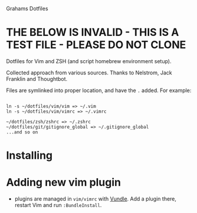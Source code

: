 Grahams Dotfiles

# THE BELOW IS INVALID - THIS IS A TEST FILE - PLEASE DO NOT CLONE

Dotfiles for Vim and ZSH (and script homebrew environment setup).

Collected approach from various sources. Thanks to Nelstrom, Jack Franklin and Thoughtbot.

Files are symlinked into proper location, and have the `.` added. For example:

```

ln -s ~/dotfiles/vim/vim => ~/.vim
ln -s ~/dotfiles/vim/vimrc => ~/.vimrc

~/dotfiles/zsh/zshrc => ~/.zshrc
~/dotfiles/git/gitignore_global => ~/.gitignore_global
...and so on

```
# Installing
<!---
- Swap shell to ZSH (System Prefs -> Users -> Right Click on 'Advanced Settings' -> select ZSH from dropdown).
- Clone repo (recommend `~/dotfiles`). If you don't use `~/dotfiles`, you'll have to update a couple of the scripts to point them to the right place.
- `cd ~/dotfiles`

- Install Node from [NodeJS.org](http://nodejs.org/). (The brew install causes problems with its different paths for node module installs, and it's easier to suck it up and install this way).
- `make`
- That will set up everything, but you'll need to install the Vim plugins. Load up vim (you'll get some errors the first time, ignore them) and run `:BundleInstall`. Once that's done, restart Vim and you're all set to code.

-->

# Adding new vim plugin
- plugins are managed in `vim/vimrc` with [Vundle](https://github.com/gmarik/vundle). Add a plugin there, restart Vim and run `:BundleInstall`.

<!---
# homebrew
- Add line to `Brewfile`.
- Run `make brew`


# node & npm
- Node is installed via the installer on nodejs.org.
- packages are managed in `scripts/npm_bundles.rb`. Add a new package, and run `make node`.

# gems
- Add gem to `scripts/gems.rb`
- `make gems`

# Updating
You can run `make` at any time to keep things nice and tidy.

# Requirements

You'll need Ruby and Git installed initially, to first clone this repo and then to run `./scripts/make.sh` (which in turn calls various Ruby & Sh files. Once that's done, you'll have Ruby properly setup through `rbenv` and the latest Git installed also through homebrew, but you'll need some version of Ruby & Git to get started.

These dotfiles should be fairly agnostic about the OS and environment, but be aware this has only been tested on my machines (Mac, OS X Lion).
-->

